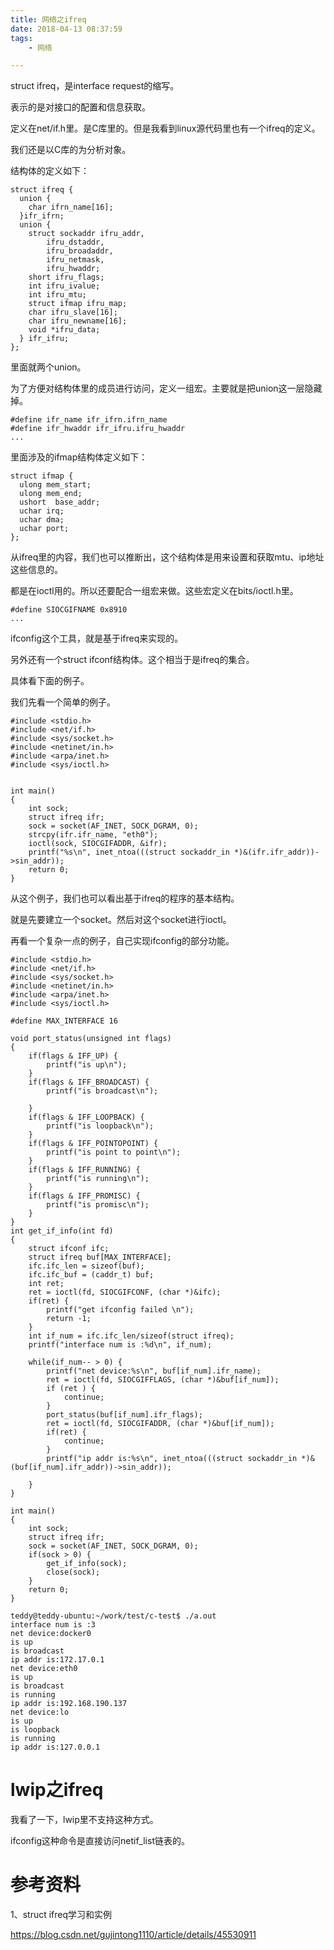 ```yaml
---
title: 网络之ifreq
date: 2018-04-13 08:37:59
tags:
	- 网络

---
```




struct ifreq，是interface request的缩写。

表示的是对接口的配置和信息获取。

定义在net/if.h里。是C库里的。但是我看到linux源代码里也有一个ifreq的定义。

我们还是以C库的为分析对象。

结构体的定义如下：

```
struct ifreq {
  union {
    char ifrn_name[16];
  }ifr_ifrn;
  union {
    struct sockaddr ifru_addr,
    	ifru_dstaddr,
    	ifru_broadaddr,
    	ifru_netmask,
    	ifru_hwaddr;
    short ifru_flags;
    int ifru_ivalue;
    int ifru_mtu;
    struct ifmap ifru_map;
    char ifru_slave[16];
    char ifru_newname[16];
    void *ifru_data;
  } ifr_ifru;
};
```

里面就两个union。

为了方便对结构体里的成员进行访问，定义一组宏。主要就是把union这一层隐藏掉。

```
#define ifr_name ifr_ifrn.ifrn_name
#define ifr_hwaddr ifr_ifru.ifru_hwaddr
...
```

里面涉及的ifmap结构体定义如下：

```
struct ifmap {
  ulong mem_start;
  ulong mem_end;
  ushort  base_addr;
  uchar irq;
  uchar dma;
  uchar port;
};
```

从ifreq里的内容，我们也可以推断出，这个结构体是用来设置和获取mtu、ip地址这些信息的。

都是在ioctl用的。所以还要配合一组宏来做。这些宏定义在bits/ioctl.h里。

```
#define SIOCGIFNAME 0x8910
...
```

ifconfig这个工具，就是基于ifreq来实现的。

另外还有一个struct ifconf结构体。这个相当于是ifreq的集合。

具体看下面的例子。

我们先看一个简单的例子。

```
#include <stdio.h>
#include <net/if.h>
#include <sys/socket.h>
#include <netinet/in.h>
#include <arpa/inet.h>
#include <sys/ioctl.h>


int main()
{
    int sock;
    struct ifreq ifr;
    sock = socket(AF_INET, SOCK_DGRAM, 0);
    strcpy(ifr.ifr_name, "eth0");
    ioctl(sock, SIOCGIFADDR, &ifr);
    printf("%s\n", inet_ntoa(((struct sockaddr_in *)&(ifr.ifr_addr))->sin_addr));
    return 0;
}
```

从这个例子，我们也可以看出基于ifreq的程序的基本结构。

就是先要建立一个socket。然后对这个socket进行ioctl。

再看一个复杂一点的例子，自己实现ifconfig的部分功能。

```
#include <stdio.h>
#include <net/if.h>
#include <sys/socket.h>
#include <netinet/in.h>
#include <arpa/inet.h>
#include <sys/ioctl.h>

#define MAX_INTERFACE 16

void port_status(unsigned int flags)
{
    if(flags & IFF_UP) {
        printf("is up\n");
    }
    if(flags & IFF_BROADCAST) {
        printf("is broadcast\n");

    }
    if(flags & IFF_LOOPBACK) {
        printf("is loopback\n");
    }
    if(flags & IFF_POINTOPOINT) {
        printf("is point to point\n");
    }
    if(flags & IFF_RUNNING) {
        printf("is running\n");
    }
    if(flags & IFF_PROMISC) {
        printf("is promisc\n");
    }
}
int get_if_info(int fd)
{
    struct ifconf ifc;
    struct ifreq buf[MAX_INTERFACE];
    ifc.ifc_len = sizeof(buf);
    ifc.ifc_buf = (caddr_t) buf;
    int ret;
    ret = ioctl(fd, SIOCGIFCONF, (char *)&ifc);
    if(ret) {
        printf("get ifconfig failed \n");
        return -1;
    }
    int if_num = ifc.ifc_len/sizeof(struct ifreq);
    printf("interface num is :%d\n", if_num);

    while(if_num-- > 0) {
        printf("net device:%s\n", buf[if_num].ifr_name);
        ret = ioctl(fd, SIOCGIFFLAGS, (char *)&buf[if_num]);
        if (ret ) {
            continue;
        }
        port_status(buf[if_num].ifr_flags);
        ret = ioctl(fd, SIOCGIFADDR, (char *)&buf[if_num]);
        if(ret) {
            continue;
        }
        printf("ip addr is:%s\n", inet_ntoa(((struct sockaddr_in *)&(buf[if_num].ifr_addr))->sin_addr));

    }
}

int main()
{
    int sock;
    struct ifreq ifr;
    sock = socket(AF_INET, SOCK_DGRAM, 0);
    if(sock > 0) {
        get_if_info(sock);
        close(sock);
    }
    return 0;
}
```

```
teddy@teddy-ubuntu:~/work/test/c-test$ ./a.out 
interface num is :3
net device:docker0
is up
is broadcast
ip addr is:172.17.0.1
net device:eth0
is up
is broadcast
is running
ip addr is:192.168.190.137
net device:lo
is up
is loopback
is running
ip addr is:127.0.0.1
```



# lwip之ifreq

我看了一下，lwip里不支持这种方式。

ifconfig这种命令是直接访问netif_list链表的。



# 参考资料

1、struct ifreq学习和实例

https://blog.csdn.net/gujintong1110/article/details/45530911